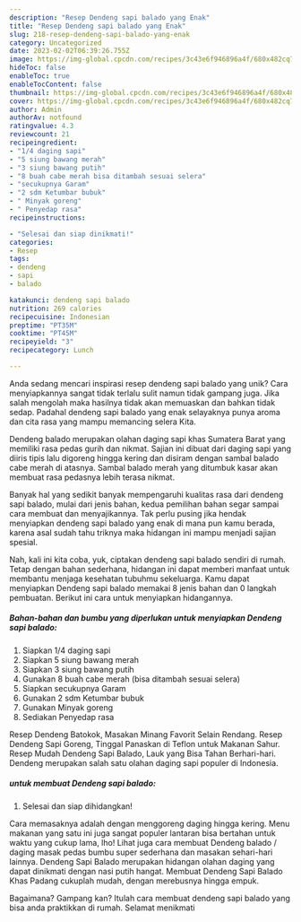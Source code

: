 ```yaml
---
description: "Resep Dendeng sapi balado yang Enak"
title: "Resep Dendeng sapi balado yang Enak"
slug: 218-resep-dendeng-sapi-balado-yang-enak
category: Uncategorized
date: 2023-02-02T06:39:26.755Z
image: https://img-global.cpcdn.com/recipes/3c43e6f946896a4f/680x482cq70/dendeng-sapi-balado-foto-resep-utama.jpg
hideToc: false
enableToc: true
enableTocContent: false
thumbnail: https://img-global.cpcdn.com/recipes/3c43e6f946896a4f/680x482cq70/dendeng-sapi-balado-foto-resep-utama.jpg
cover: https://img-global.cpcdn.com/recipes/3c43e6f946896a4f/680x482cq70/dendeng-sapi-balado-foto-resep-utama.jpg
author: Admin
authorAv: notfound
ratingvalue: 4.3
reviewcount: 21
recipeingredient:
- "1/4 daging sapi"
- "5 siung bawang merah"
- "3 siung bawang putih"
- "8 buah cabe merah bisa ditambah sesuai selera"
- "secukupnya Garam"
- "2 sdm Ketumbar bubuk"
- " Minyak goreng"
- " Penyedap rasa"
recipeinstructions:

- "Selesai dan siap dinikmati!"
categories:
- Resep
tags:
- dendeng
- sapi
- balado

katakunci: dendeng sapi balado 
nutrition: 269 calories
recipecuisine: Indonesian
preptime: "PT35M"
cooktime: "PT45M"
recipeyield: "3"
recipecategory: Lunch

---
```





Anda sedang mencari inspirasi resep dendeng sapi balado yang unik? Cara menyiapkannya sangat tidak terlalu sulit namun tidak gampang juga. Jika salah mengolah maka hasilnya tidak akan memuaskan dan bahkan tidak sedap. Padahal dendeng sapi balado yang enak selayaknya punya aroma dan cita rasa yang mampu memancing selera Kita.





Dendeng balado merupakan olahan daging sapi khas Sumatera Barat yang memiliki rasa pedas gurih dan nikmat. Sajian ini dibuat dari daging sapi yang diiris tipis lalu digoreng hingga kering dan disiram dengan sambal balado cabe merah di atasnya. Sambal balado merah yang ditumbuk kasar akan membuat rasa pedasnya lebih terasa nikmat.

Banyak hal yang sedikit banyak mempengaruhi kualitas rasa dari dendeng sapi balado, mulai dari jenis bahan, kedua pemilihan bahan segar sampai cara membuat dan menyajikannya. Tak perlu pusing jika hendak menyiapkan dendeng sapi balado yang enak di mana pun kamu berada, karena asal sudah tahu triknya maka hidangan ini mampu menjadi sajian spesial.






Nah, kali ini kita coba, yuk, ciptakan dendeng sapi balado sendiri di rumah. Tetap dengan bahan sederhana, hidangan ini dapat memberi manfaat untuk membantu menjaga kesehatan tubuhmu sekeluarga. Kamu dapat menyiapkan Dendeng sapi balado memakai 8 jenis bahan dan 0 langkah pembuatan. Berikut ini cara untuk menyiapkan hidangannya.

<!--inarticleads1-->

##### Bahan-bahan dan bumbu yang diperlukan untuk menyiapkan Dendeng sapi balado:

1. Siapkan 1/4 daging sapi
1. Siapkan 5 siung bawang merah
1. Siapkan 3 siung bawang putih
1. Gunakan 8 buah cabe merah (bisa ditambah sesuai selera)
1. Siapkan secukupnya Garam
1. Gunakan 2 sdm Ketumbar bubuk
1. Gunakan  Minyak goreng
1. Sediakan  Penyedap rasa


Resep Dendeng Batokok, Masakan Minang Favorit Selain Rendang. Resep Dendeng Sapi Goreng, Tinggal Panaskan di Teflon untuk Makanan Sahur. Resep Mudah Dendeng Sapi Balado, Lauk yang Bisa Tahan Berhari-hari. Dendeng merupakan salah satu olahan daging sapi populer di Indonesia. 

<!--inarticleads2-->

#####  untuk membuat Dendeng sapi balado:


1. Selesai dan siap dihidangkan!

Cara memasaknya adalah dengan menggoreng daging hingga kering. Menu makanan yang satu ini juga sangat populer lantaran bisa bertahan untuk waktu yang cukup lama, lho! Lihat juga cara membuat Dendeng balado / daging masak pedas bumbu super sederhana dan masakan sehari-hari lainnya. Dendeng Sapi Balado merupakan hidangan olahan daging yang dapat dinikmati dengan nasi putih hangat. Membuat Dendeng Sapi Balado Khas Padang cukuplah mudah, dengan merebusnya hingga empuk. 

Bagaimana? Gampang kan? Itulah cara membuat dendeng sapi balado yang bisa anda praktikkan di rumah. Selamat menikmati
